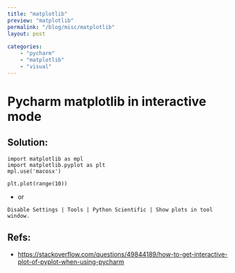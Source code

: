 ```yaml
---
title: "matplotlib"
preview: "matplotlib" 
permalink: "/blog/misc/matplotlib" 
layout: post
 
categories: 
    - "pycharm"
    - "matplotlib"
    - "visual"
---
```




# Pycharm matplotlib in interactive mode
## Solution:
```python3
import matplotlib as mpl
import matplotlib.pyplot as plt
mpl.use('macosx')

plt.plot(range(10))
```
+ or 
```
Disable Settings | Tools | Python Scientific | Show plots in tool window.
```
## Refs:
<!-- comments
<sup>[1]</sup>
1. [1]: https://stackoverflow.com/questions/49844189/how-to-get-interactive-plot-of-pyplot-when-using-pycharm
[inline link](in reference[1])  

[inline link](in reference[1])  
[1] [interactive plot in pycharm](https://stackoverflow.com/questions/49844189/how-to-get-interactive-plot-of-pyplot-when-using-pycharm)
-->

* https://stackoverflow.com/questions/49844189/how-to-get-interactive-plot-of-pyplot-when-using-pycharm
